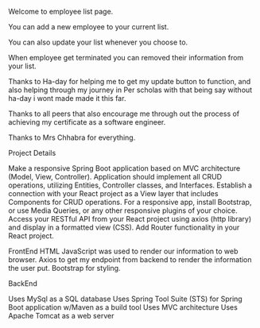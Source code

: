 Welcome to employee list page.

You can add a new employee to your current list.

You can also update your list whenever you choose to.

When employee get terminated you can removed their information from your list.

Thanks to Ha-day for helping me to get my update button to function,
and also helping through my journey in Per scholas with that being say without ha-day i wont made made it this far.


Thanks to all peers that also encourage me through out the process of achieving my certificate as a software engineer.
 
 
Thanks to Mrs Chhabra for everything.


Project Details

Make a responsive Spring Boot application based on MVC architecture (Model, View, Controller).
Application should implement all CRUD operations, utilizing Entities, Controller classes, and Interfaces.
Establish a connection with your React project as a View layer that includes Components for CRUD operations.
For a responsive app, install Bootstrap, or use Media Queries, or any other responsive plugins of your choice.
Access your RESTful API from your React project using axios (http library) and display in a formatted view (CSS).
Add Router functionality in your React project.
 
FrontEnd
HTML
JavaScript was used to render our information to web browser.
Axios to get my endpoint from backend to render the information the user put.
Bootstrap for styling.

BackEnd

 Uses MySql as a SQL database
 Uses Spring Tool Suite (STS) for Spring Boot application w/Maven as a build tool
 Uses MVC architecture
 Uses Apache Tomcat as a web server
